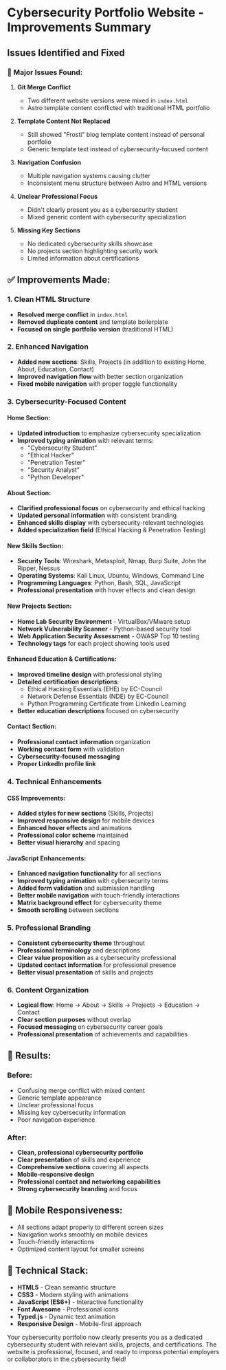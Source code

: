 # Cybersecurity Portfolio Website - Improvements Summary

## Issues Identified and Fixed

### 🚨 Major Issues Found:

1. **Git Merge Conflict** 
   - Two different website versions were mixed in `index.html`
   - Astro template content conflicted with traditional HTML portfolio

2. **Template Content Not Replaced**
   - Still showed "Frosti" blog template content instead of personal portfolio
   - Generic template text instead of cybersecurity-focused content

3. **Navigation Confusion**
   - Multiple navigation systems causing clutter
   - Inconsistent menu structure between Astro and HTML versions

4. **Unclear Professional Focus**
   - Didn't clearly present you as a cybersecurity student
   - Mixed generic content with cybersecurity specialization

5. **Missing Key Sections**
   - No dedicated cybersecurity skills showcase
   - No projects section highlighting security work
   - Limited information about certifications

## ✅ Improvements Made:

### 1. Clean HTML Structure
- **Resolved merge conflict** in `index.html`
- **Removed duplicate content** and template boilerplate
- **Focused on single portfolio version** (traditional HTML)

### 2. Enhanced Navigation
- **Added new sections**: Skills, Projects (in addition to existing Home, About, Education, Contact)
- **Improved navigation flow** with better section organization
- **Fixed mobile navigation** with proper toggle functionality

### 3. Cybersecurity-Focused Content

#### Home Section:
- **Updated introduction** to emphasize cybersecurity specialization
- **Improved typing animation** with relevant terms:
  - "Cybersecurity Student"
  - "Ethical Hacker" 
  - "Penetration Tester"
  - "Security Analyst"
  - "Python Developer"

#### About Section:
- **Clarified professional focus** on cybersecurity and ethical hacking
- **Updated personal information** with consistent branding
- **Enhanced skills display** with cybersecurity-relevant technologies
- **Added specialization field** (Ethical Hacking & Penetration Testing)

#### New Skills Section:
- **Security Tools**: Wireshark, Metasploit, Nmap, Burp Suite, John the Ripper, Nessus
- **Operating Systems**: Kali Linux, Ubuntu, Windows, Command Line
- **Programming Languages**: Python, Bash, SQL, JavaScript
- **Professional presentation** with hover effects and clean design

#### New Projects Section:
- **Home Lab Security Environment** - VirtualBox/VMware setup
- **Network Vulnerability Scanner** - Python-based security tool
- **Web Application Security Assessment** - OWASP Top 10 testing
- **Technology tags** for each project showing tools used

#### Enhanced Education & Certifications:
- **Improved timeline design** with professional styling
- **Detailed certification descriptions**:
  - Ethical Hacking Essentials (EHE) by EC-Council
  - Network Defense Essentials (NDE) by EC-Council
  - Python Programming Certificate from LinkedIn Learning
- **Better education descriptions** focused on cybersecurity

#### Contact Section:
- **Professional contact information** organization
- **Working contact form** with validation
- **Cybersecurity-focused messaging**
- **Proper LinkedIn profile link**

### 4. Technical Enhancements

#### CSS Improvements:
- **Added styles for new sections** (Skills, Projects)
- **Improved responsive design** for mobile devices
- **Enhanced hover effects** and animations
- **Professional color scheme** maintained
- **Better visual hierarchy** and spacing

#### JavaScript Enhancements:
- **Enhanced navigation functionality** for all sections
- **Improved typing animation** with cybersecurity terms
- **Added form validation** and submission handling
- **Better mobile navigation** with touch-friendly interactions
- **Matrix background effect** for cybersecurity theme
- **Smooth scrolling** between sections

### 5. Professional Branding
- **Consistent cybersecurity theme** throughout
- **Professional terminology** and descriptions
- **Clear value proposition** as a cybersecurity professional
- **Updated contact information** for professional presence
- **Better visual presentation** of skills and projects

### 6. Content Organization
- **Logical flow**: Home → About → Skills → Projects → Education → Contact
- **Clear section purposes** without overlap
- **Focused messaging** on cybersecurity career goals
- **Professional presentation** of achievements and capabilities

## 🎯 Results:

### Before:
- Confusing merge conflict with mixed content
- Generic template appearance
- Unclear professional focus
- Missing key cybersecurity information
- Poor navigation experience

### After:
- **Clean, professional cybersecurity portfolio**
- **Clear presentation** of skills and experience
- **Comprehensive sections** covering all aspects
- **Mobile-responsive design**
- **Professional contact and networking capabilities**
- **Strong cybersecurity branding** and focus

## 📱 Mobile Responsiveness:
- All sections adapt properly to different screen sizes
- Navigation works smoothly on mobile devices
- Touch-friendly interactions
- Optimized content layout for smaller screens

## 🔧 Technical Stack:
- **HTML5** - Clean semantic structure
- **CSS3** - Modern styling with animations
- **JavaScript (ES6+)** - Interactive functionality
- **Font Awesome** - Professional icons
- **Typed.js** - Dynamic text animation
- **Responsive Design** - Mobile-first approach

Your cybersecurity portfolio now clearly presents you as a dedicated cybersecurity student with relevant skills, projects, and certifications. The website is professional, focused, and ready to impress potential employers or collaborators in the cybersecurity field!